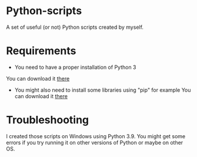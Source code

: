 # Python-scripts
A set of useful (or not) Python scripts created by myself.

# Requirements
- You need to have a proper installation of Python 3


You can download it [there](https://www.python.org/downloads/)

- You might also need to install some libraries using "pip" for example
You can download it [there](https://pypi.org/project/pip/)

# Troubleshooting

I created those scripts on Windows using Python 3.9.
You might get some errors if you try running it on other versions of Python or maybe on other OS.
